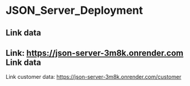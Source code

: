 # JSON_Server_Deployment




Link data
--------------
Link: https://json-server-3m8k.onrender.com
Link data
--------------
Link customer data: https://json-server-3m8k.onrender.com/customer
